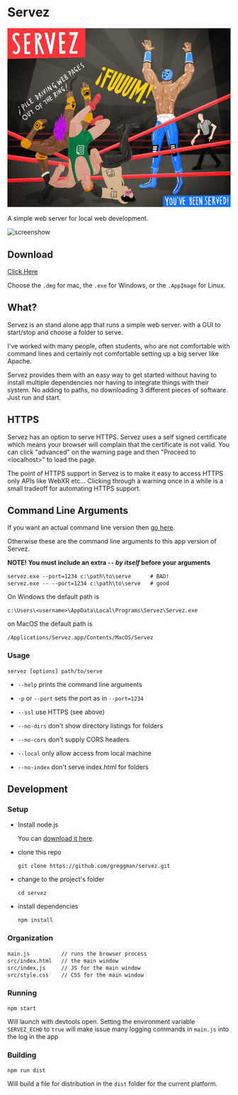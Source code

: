 # Servez

<img src="servez.jpg" width="512px" />

A simple web server for local web development.

![screenshow](servez.gif)

## Download

[Click Here](https://github.com/greggman/servez/releases/latest)

Choose the `.dmg` for mac, the `.exe` for Windows, or the `.AppImage` for Linux.

## What?

Servez is an stand alone app that runs a simple web server.
with a GUI to start/stop and choose a folder to serve.

I've worked with many people, often students, who are not
comfortable with command lines and certainly not comfortable
setting up a big server like Apache.

Servez provides them with an easy way to get started without
having to install multiple dependencies nor having to integrate
things with their system. No adding to paths, no downloading
3 different pieces of software. Just run and start.

## HTTPS

Servez has an option to serve HTTPS. Servez
uses a self signed certificate which means your browser will complain
that the certificate is not valid. You can click "advanced" on the warning
page and then "Proceed to &lt;localhost&gt;" to load the page.

The point of HTTPS support in Servez is to make it easy to access HTTPS only APIs
like WebXR etc... Clicking through a warning once in a while is a small tradeoff for
automating HTTPS support.

## Command Line Arguments

If you want an actual command line version then [go here](https://github.com/greggman/servez-cli).

Otherwise these are the command line arguments to this app version
of Servez.

**NOTE! You must include an extra `--` *by itself* before your arguments**

```
servez.exe --port=1234 c:\path\to\serve      # BAD!
servez.exe -- --port=1234 c:\path\to\serve   # good
```

On Windows the default path is

```
c:\Users\<username>\AppData\Local\Programs\Servez\Servez.exe
```

on MacOS the default path is

```
/Applications/Servez.app/Contents/MacOS/Servez
```

### Usage

```
servez [options] path/to/serve
```

* `--help` prints the command line arguments

* `-p` or `--port` sets the port as in `--port=1234`

* `--ssl` use HTTPS (see above)

* `--no-dirs` don't show directory listings for folders

* `--no-cors` don't supply CORS headers

* `--local` only allow access from local machine

* `--no-index` don't serve index.html for folders

## Development

### Setup

*   Install node.js

    You can [download it here](https://nodejs.org).

*   clone this repo

        git clone https://github.com/greggman/servez.git

*   change to the project's folder

        cd servez

*   install dependencies

        npm install

### Organization

    main.js          // runs the browser process
    src/index.html   // the main window
    src/index.js     // JS for the main window
    src/style.css    // CSS for the main window

### Running

    npm start

Will launch with devtools open. Setting the environment variable `SERVEZ_ECHO`
to `true` will make issue many logging commands in `main.js` into the log
in the app

### Building

    npm run dist

Will build a file for distribution in the `dist` folder for the current platform.

